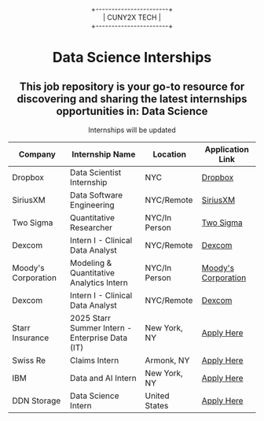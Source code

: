 <div align="center">
  
+-----------------------+  
|      CUNY2X TECH       |  
+-----------------------+

</div>


<div style="text-align:center" >
<h1 style="text-align:center">Data Science Interships</h1>
<h2>This job repository is your go-to resource for discovering and sharing the latest internships opportunities in: Data Science
</h2>
<p>Internships will be updated</p>
</div>

| Company          | Internship Name                 | Location       | Application Link                                                  |
|------------------|---------------------------------|----------------|-------------------------------------------------------------------|
| Dropbox          | Data Scientist Internship       | NYC            | [Dropbox](https://jobs.dropbox.com/listing/6329892)               |
| SiriusXM         | Data Software Engineering       | NYC/Remote     | [SiriusXM](https://careers.siriusxm.com/careers/jobs/16201?lang=en-us)|
| Two Sigma        |Quantitative Researcher          | NYC/In Person  | [Two Sigma](https://jobright.ai/jobs/info/66a3e896b020465e7d35d056?utm_campaign=1066&utm_source=git)|
| Dexcom           |Intern I - Clinical Data Analyst | NYC/Remote     | [Dexcom](https://jobright.ai/jobs/info/671679a6c6cdef7325c4a821?utm_campaign=1066&utm_source=git)|
| Moody's Corporation |Modeling & Quantitative Analytics Intern | NYC/In Person|[Moody's Corporation](https://jobright.ai/jobs/info/67166d132377d80e447f698b?utm_campaign=1066&utm_source=git)|
| Dexcom           |Intern I - Clinical Data Analyst | NYC/Remote     | [Dexcom](https://jobright.ai/jobs/info/671679a6c6cdef7325c4a821?utm_campaign=1066&utm_source=git)|
| Starr Insurance  | 2025 Starr Summer Intern - Enterprise Data (IT) | New York, NY | [Apply Here](https://jobright.ai/jobs/info/66fade06d910dcdc3e5624d5?utm_campaign=1066&utm_source=git)             |
| Swiss Re   | Claims Intern      | Armonk, NY  | [Apply Here](https://jobright.ai/jobs/info/671731181f9e8aefafdb94e3?utm_campaign=1066&utm_source=git)             |
| IBM      | Data and AI Intern | New York, NY | [Apply Here](https://jobright.ai/jobs/info/671702b114b43e5ef6183e7f?utm_campaign=1066&utm_source=git)             |
| DDN Storage  | Data Science Intern  | United States | [Apply Here](https://jobright.ai/jobs/info/6716b064677eb8a710d71254?utm_campaign=1066&utm_source=git)             |






